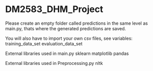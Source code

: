 # DM2583_DHM_Project

Please create an empty folder called predictions in the same level as main.py, thats where the generated predictions are saved.

You will also have to import your own csv files, see variables:
training_data_set
evaluation_data_set

External libraries used in main.py
  sklearn
  matplotlib
  pandas

External libraries used in Preprocessing.py
  nltk
 
 
